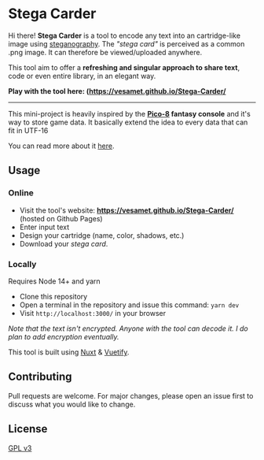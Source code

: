 # Stega Carder

Hi there!
**Stega Carder** is a tool to encode any text into an cartridge-like image using [steganography](https://en.wikipedia.org/wiki/Steganography).
The *"stega card"* is perceived as a common .png image. It can therefore be viewed/uploaded anywhere.

This tool aim to offer a **refreshing and singular approach to share text**, code or even entire library, in an elegant way.

**Play with the tool here: (https://vesamet.github.io/Stega-Carder/**

--------
This mini-project is heavily inspired by the **[Pico-8](https://www.lexaloffle.com/pico-8.php) fantasy console** and it's way to store game data. It basically extend the idea to every data that can fit in UTF-16

You can read more about it [here](https://pico-8.fandom.com/wiki/P8PNGFileFormat).

## Usage

### Online
- Visit the tool's website: **https://vesamet.github.io/Stega-Carder/** (hosted on Github Pages)
- Enter input text
- Design your cartridge (name, color, shadows, etc.)
- Download your *stega card*.

### Locally
Requires Node 14+ and yarn
- Clone this repository
- Open a terminal in the repository and issue this command: `yarn dev` 
- Visit `http://localhost:3000/` in your browser

*Note that the text isn't encrypted. Anyone with the tool can decode it. I do plan to add encryption eventually.*

This tool is built using [Nuxt](https://nuxtjs.org/) & [Vuetify](https://vuetifyjs.com).

## Contributing
Pull requests are welcome. For major changes, please open an issue first to discuss what you would like to change.

## License
[GPL v3](https://choosealicense.com/licenses/gpl-3.0/)
